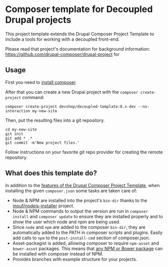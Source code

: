 # Composer template for Decoupled Drupal projects

This project template extends the Drupal Composer Project Template to include a 
tools for working with a decoupled front-end.

Please read that project's documentation for background information: https://github.com/drupal-composer/drupal-project for 

## Usage

First you need to [install composer](https://getcomposer.org/doc/00-intro.md#installation-linux-unix-osx).

After that you can create a new Drupal project with the `composer create-project` command:

```
composer create-project devshop/decoupled-template:8.x-dev --no-interaction my-new-site
```

Then, put the resulting files into a git repository.

```
cd my-new-site
git init
git add * .*
git commit -m'New project files.'
```

Follow instructions on your favorite git repo provider for creating the remote 
repository.

## What does this template do?

In addition to the [features of the Drupal Composer Project Template](https://github.com/drupal-composer/drupal-project#what-does-the-template-do), 
when installing the given `composer.json` some tasks are taken care of:

* Node & NPM are installed into the project's `bin-dir` thanks to the 
[mouf/nodejs-installer](https://packagist.org/packages/mouf/nodejs-installer) project.
* Node & NPM commands to output the version are run in `composer install` and `composer update` 
to ensure they are installed properly and to show the user which node and npm
are being used.
* Since `node` and `npm` are added to the composer `bin-dir`, they are 
automatically added to the PATH in composer scripts and plugins. Easily add calls
to `npm` to the `post-install-cmd` section of composer.json.
* Asset-packagist is added, allowing composer to require `npm-asset` and 
`bower-asset` packages. This means that [any NPM or Bower package](https://asset-packagist.org/)
 can be installed with composer instead of NPM.
* Provides branches with example structure for your projects.
